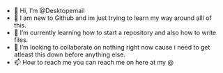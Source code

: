 - 👋 Hi, I’m @Desktopemail
- 👀 I am new to Github and im just trying to learn my way around alll of this.
- 🌱 I’m currently learning how to start a repository and also how to write files.    
- 💞️ I’m looking to collaborate on nothing right now cause i need to get atleast this down before anything else.
- 📫 How to reach me you can reach me on here at my @

<!---
Desktopemail/Desktopemail is a ✨ special ✨ repository because its `README.md` (this file) appears on your GitHub profile.
You can click the Preview link to take a look at your changes.
--->
